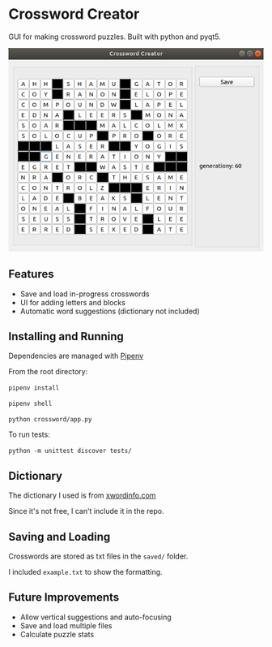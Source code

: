 # Crossword Creator
GUI for making crossword puzzles. Built with python and pyqt5.

[image]: ./image.png
![sample][image]

## Features
* Save and load in-progress crosswords
* UI for adding letters and blocks
* Automatic word suggestions (dictionary not included)

## Installing and Running

Dependencies are managed with [Pipenv](https://github.com/pypa/pipenv)

From the root directory:

`pipenv install`

`pipenv shell`

`python crossword/app.py`

To run tests:

`python -m unittest discover tests/`

## Dictionary
The dictionary I used is from [xwordinfo.com](https://www.xwordinfo.com/WordList/)

Since it's not free, I can't include it in the repo.

## Saving and Loading
Crosswords are stored as txt files in the `saved/` folder.

I included `example.txt` to show the formatting.

## Future Improvements
* Allow vertical suggestions and auto-focusing
* Save and load multiple files
* Calculate puzzle stats
